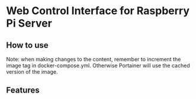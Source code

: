 # Web Control Interface for Raspberry Pi Server

## How to use

Note: when making changes to the content, remember to increment the image tag in docker-compose.yml. Otherwise Portainer will use the cached version of the image.

## Features
